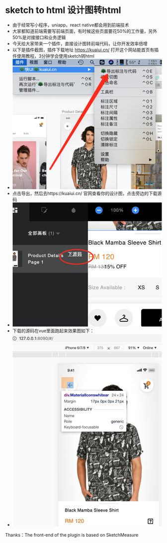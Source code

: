 # sketch to html 设计图转html
- 由于经常写小程序，uniapp，react native都会用到前端技术
- 大家都知道前端需要写前端页面，有时候这些页面要花50%的工作量，另外50%是对接接口和业务逻辑
- 今天给大家带来一个插件，直接设计图转前端代码，让你开发效率倍增
- 以下是插件截图，插件下载地址 https://kuaiui.cn/ 打开这个网站能首页有插件使用教程，3分钟学会使用sketch转html
- ![下载插件](./assets/1.png)
- 点击导出，然后去https://kuaiui.cn/   官网查看你的设计图，点击旁边的下载源码
- ![下载源码](./assets/2.png)
- 下载的源码在vue里面跑起来效果图如下：
- ![运行效果图](./assets/3.png)



Thanks：The front-end of the plugin is based on SketchMeasure
